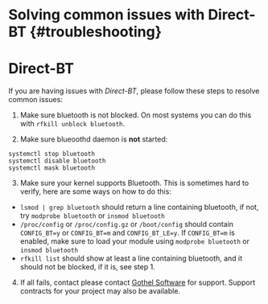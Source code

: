 Solving common issues with Direct-BT     {#troubleshooting}
==============================================

Direct-BT
=========

If you are having issues with *Direct-BT*, please follow these steps to resolve common issues:

1. Make sure bluetooth is not blocked. On most systems you can do this with ``` rfkill unblock bluetooth ```.

2. Make sure blueoothd daemon is **not** started: 
```
systemctl stop bluetooth
systemctl disable bluetooth
systemctl mask bluetooth
```

3. Make sure your kernel supports Bluetooth. This is sometimes hard to verify, here are some ways on how to do this:
  * ``` lsmod | grep bluetooth ``` should return a line containing bluetooth, if not, try ``` modprobe bluetooth ``` or ``` insmod bluetooth ```
  * ``` /proc/config ``` or ``` /proc/config.gz ``` or ``` /boot/config ``` should contain ``` CONFIG_BT=y ``` or ``` CONFIG_BT=m ``` and ``` CONFIG_BT_LE=y ```. If ``` CONFIG_BT=m ``` is enabled, make sure to load your module using ``` modprobe bluetooth ``` or ``` insmod bluetooth ```
  * ``` rfkill list ``` should show at least a line containing bluetooth, and it should not be blocked, if it is, see step 1.

4. If all fails, contact please contact [Gothel Software](https://jausoft.com/) for support. 
   Support contracts for your project may also be available.
